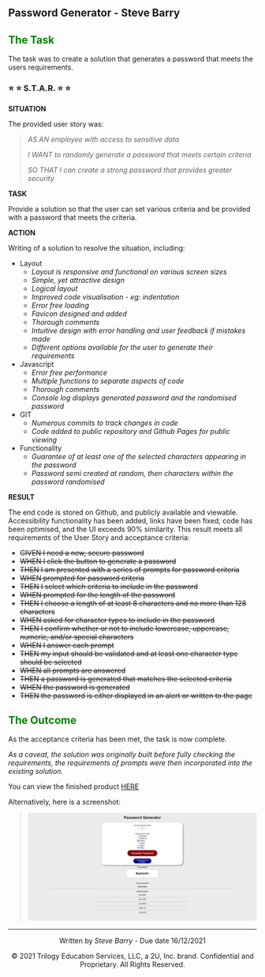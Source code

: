 ## Password Generator - Steve Barry

## <span style="color:green"> The Task</span>

The task was to create a solution that generates a password that meets the users requirements.

### ⭐ ⭐ S.T.A.R. ⭐ ⭐

**SITUATION**

The provided user story was: 

> <span style="font-style:italic">AS AN employee with access to sensitive data</span>
> 
> <span style="font-style:italic">I WANT to randomly generate a password that meets certain criteria</span>
>
> <span style="font-style:italic">SO THAT I can create a strong password that provides greater security</span>

**TASK**

Provide a solution so that the user can set various criteria and be provided with a password that meets the criteria.

**ACTION**

Writing of a solution to resolve the situation, including:
* Layout
  * *Layout is responsive and functional on various screen sizes*
  * *Simple, yet attractive design*
  * *Logical layout*
  * *Improved code visualisation - eg: indentation*
  * *Error free loading*
  * *Favicon designed and added*
  * *Thorough comments*
  * *Intuitive design with error handling and user feedback if mistakes made*
  * *Different options available for the user to generate their requirements*
* Javascript
  * *Error free performance*
  * *Multiple functions to separate aspects of code*
  * *Thorough comments*
  * *Console log displays generated password and the randomised password*
* GIT
  * *Numerous commits to track changes in code*
  * *Code added to public repository and Github Pages for public viewing*
* Functionality
  * *Guarantee of at least one of the selected characters appearing in the password*
  * *Password semi created at random, then characters within the password randomised*

**RESULT**

The end code is stored on Github, and publicly available and viewable. Accessibility functionality has been added, links have been fixed, code has been optimised, and the UI exceeds 90% similarity. This result meets all requirements of the User Story and acceptance criteria:

* ~~GIVEN I need a new, secure password~~
* ~~WHEN I click the button to generate a password~~
* ~~THEN I am presented with a series of prompts for password criteria~~
* ~~WHEN prompted for password criteria~~
* ~~THEN I select which criteria to include in the password~~
* ~~WHEN prompted for the length of the password~~
* ~~THEN I choose a length of at least 8 characters and no more than 128 characters~~
* ~~WHEN asked for character types to include in the password~~
* ~~THEN I confirm whether or not to include lowercase, uppercase, numeric, and/or special characters~~
* ~~WHEN I answer each prompt~~
* ~~THEN my input should be validated and at least one character type should be selected~~
* ~~WHEN all prompts are answered~~
* ~~THEN a password is generated that matches the selected criteria~~
* ~~WHEN the password is generated~~
* ~~THEN the password is either displayed in an alert or written to the page~~

## <span style="color:green"> The Outcome</span>

As the acceptance criteria has been met, the task is now complete. 

*As a caveat, the solution was originally built before fully checking the requirements, the requirements of prompts were then incorporated into the existing solution.*

You can view the finished product [HERE](https://nbs5000.github.io/passwordGenerator/)

Alternatively, here is a screenshot:

> ![Screenshot of Password Generator page](./assets/images/screen.png "Screenshot of Password Generator page")

---
<p style="text-align:center;">Written by <span style="font-style:italic">Steve Barry</span> - Due date 16/12/2021</p>

<p style="text-align:center;">© 2021 Trilogy Education Services, LLC, a 2U, Inc. brand. Confidential and Proprietary. All Rights Reserved.</p>
